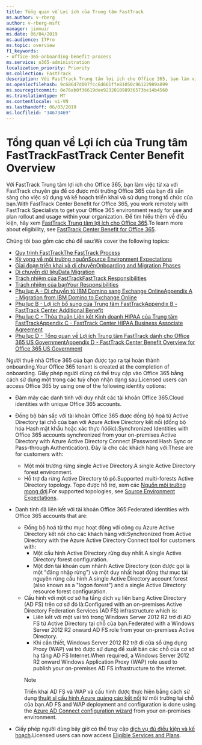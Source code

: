 ```yaml
---
title: Tổng quan về Lợi ích của Trung tâm FastTrack
ms.author: v-rberg
author: v-rberg-msft
manager: jimmuir
ms.date: 06/04/2019
ms.audience: ITPro
ms.topic: overview
f1_keywords:
- office-365-onboarding-benefit-process
ms.service: o365-administration
localization_priority: Priority
ms.collection: FastTrack
description: Với FastTrack Trung tâm lợi ích cho Office 365, bạn làm việc từ xa với FastTrack chuyên gia để có được môi trường Office 365 của bạn đã sẵn sàng cho việc sử dụng và kế hoạch triển khai và sử dụng trong tổ chức của bạn. Để tìm hiểu thêm về điều kiện, hãy xem FastTrack Trung tâm lợi ích cho Office 365.
ms.openlocfilehash: 9c686d7d007fcc6d661ffe81050c96122989a899
ms.sourcegitcommit: 0e76ab0f36619dee923201098936573be14b4560
ms.translationtype: MT
ms.contentlocale: vi-VN
ms.lasthandoff: 06/03/2019
ms.locfileid: "34673469"
---
```

# <a name="fasttrack-center-benefit-overview"></a><span data-ttu-id="ad638-104">Tổng quan về Lợi ích của Trung tâm FastTrack</span><span class="sxs-lookup"><span data-stu-id="ad638-104">FastTrack Center Benefit Overview</span></span>

<span data-ttu-id="ad638-105">Với FastTrack Trung tâm lợi ích cho Office 365, bạn làm việc từ xa với FastTrack chuyên gia để có được môi trường Office 365 của bạn đã sẵn sàng cho việc sử dụng và kế hoạch triển khai và sử dụng trong tổ chức của bạn.</span><span class="sxs-lookup"><span data-stu-id="ad638-105">With FastTrack Center Benefit for Office 365, you work remotely with FastTrack Specialists to get your Office 365 environment ready for use and plan rollout and usage within your organization.</span></span> <span data-ttu-id="ad638-106">Để tìm hiểu thêm về điều kiện, hãy xem [FastTrack Trung tâm lợi ích cho Office 365](O365-fasttrack-benefit-for-office-365.md).</span><span class="sxs-lookup"><span data-stu-id="ad638-106">To learn more about eligibility, see [FastTrack Center Benefit for Office 365](O365-fasttrack-benefit-for-office-365.md).</span></span>
  
<span data-ttu-id="ad638-107">Chúng tôi bao gồm các chủ đề sau:</span><span class="sxs-lookup"><span data-stu-id="ad638-107">We cover the following topics:</span></span>
- [<span data-ttu-id="ad638-108">Quy trình FastTrack</span><span class="sxs-lookup"><span data-stu-id="ad638-108">The FastTrack Process</span></span>](O365-fasttrack-process.md) 
- [<span data-ttu-id="ad638-109">Kỳ vọng về môi trường nguồn</span><span class="sxs-lookup"><span data-stu-id="ad638-109">Source Environment Expectations</span></span>](O365-source-environment-expectations.md)
- [<span data-ttu-id="ad638-110">Giai đoạn triển khai và di chuyển</span><span class="sxs-lookup"><span data-stu-id="ad638-110">Onboarding and Migration Phases</span></span>](O365-onboarding-and-migration.md)
- [<span data-ttu-id="ad638-111">Di chuyển dữ liệu</span><span class="sxs-lookup"><span data-stu-id="ad638-111">Data Migration</span></span>](O365-data-migration.md)
- [<span data-ttu-id="ad638-112">Trách nhiệm của FastTrack</span><span class="sxs-lookup"><span data-stu-id="ad638-112">FastTrack Responsibilities</span></span>](O365-fasttrack-responsibilities.md)
- [<span data-ttu-id="ad638-113">Trách nhiệm của bạn</span><span class="sxs-lookup"><span data-stu-id="ad638-113">Your Responsibilities</span></span>](O365-your-responsibilities.md) 
- [<span data-ttu-id="ad638-114">Phụ lục A - Di chuyển từ IBM Domino sang Exchange Online</span><span class="sxs-lookup"><span data-stu-id="ad638-114">Appendix A - Migration from IBM Domino to Exchange Online</span></span>](O365-from-ibm-domino-to-exchange-online.md)
- [<span data-ttu-id="ad638-115">Phụ lục B - Lợi ích bổ sung của Trung tâm FastTrack</span><span class="sxs-lookup"><span data-stu-id="ad638-115">Appendix B - FastTrack Center Additional Benefit</span></span>](O365-fasttrack-additional-benefits.md)
- [<span data-ttu-id="ad638-116">Phụ lục C - Thỏa thuận Liên kết Kinh doanh HIPAA của Trung tâm FastTrack</span><span class="sxs-lookup"><span data-stu-id="ad638-116">Appendix C - FastTrack Center HIPAA Business Associate Agreement</span></span>](O365-hipaa-business-associate-agreement.md)
- [<span data-ttu-id="ad638-117">Phụ lục D - Tổng quan về Lợi ích Trung tâm FastTrack dành cho Office 365 US Government</span><span class="sxs-lookup"><span data-stu-id="ad638-117">Appendix D - FastTrack Center Benefit Overview for Office 365 US Government</span></span>](US-Gov-appendix-overview.md)
    
<span data-ttu-id="ad638-118">Người thuê nhà Office 365 của bạn được tạo ra tại hoàn thành onboarding.</span><span class="sxs-lookup"><span data-stu-id="ad638-118">Your Office 365 tenant is created at the completion of onboarding.</span></span> <span data-ttu-id="ad638-119">Giấy phép người dùng có thể truy cập vào Office 365 bằng cách sử dụng một trong các tuỳ chọn nhận dạng sau:</span><span class="sxs-lookup"><span data-stu-id="ad638-119">Licensed users can access Office 365 by using one of the following identity options:</span></span>
- <span data-ttu-id="ad638-120">Đám mây các danh tính với duy nhất các tài khoản Office 365.</span><span class="sxs-lookup"><span data-stu-id="ad638-120">Cloud identities with unique Office 365 accounts.</span></span>
- <span data-ttu-id="ad638-121">Đồng bộ bản sắc với tài khoản Office 365 được đồng bộ hoá từ Active Directory tại chỗ của bạn với Azure Active Directory kết nối (đồng bộ hóa Hash mật khẩu hoặc xác thực ñöôïc).</span><span class="sxs-lookup"><span data-stu-id="ad638-121">Synchronized Identities with Office 365 accounts synchronized from your on-premises Active Directory with Azure Active Directory Connect (Password Hash Sync or Pass-through Authentication).</span></span> <span data-ttu-id="ad638-122">Đây là cho các khách hàng với:</span><span class="sxs-lookup"><span data-stu-id="ad638-122">These are for customers with:</span></span>
  - <span data-ttu-id="ad638-123">Một môi trường rừng single Active Directory.</span><span class="sxs-lookup"><span data-stu-id="ad638-123">A single Active Directory forest environment.</span></span>
  - <span data-ttu-id="ad638-124">Hỗ trợ đa rừng Active Directory tô pô.</span><span class="sxs-lookup"><span data-stu-id="ad638-124">Supported multi-forests Active Directory topology.</span></span> <span data-ttu-id="ad638-125">Topo được hỗ trợ, xem các [Nguồn môi trường mong đợi](O365-source-environment-expectations.md).</span><span class="sxs-lookup"><span data-stu-id="ad638-125">For supported topologies, see [Source Environment Expectations](O365-source-environment-expectations.md).</span></span>
- <span data-ttu-id="ad638-126">Danh tính đã liên kết với tài khoản Office 365:</span><span class="sxs-lookup"><span data-stu-id="ad638-126">Federated identities with Office 365 accounts that are:</span></span>
  - <span data-ttu-id="ad638-127">Đồng bộ hoá từ thư mục hoạt động với công cụ Azure Active Directory kết nối cho các khách hàng với:</span><span class="sxs-lookup"><span data-stu-id="ad638-127">Synchronized from Active Directory with the Azure Active Directory Connect tool for customers with:</span></span>
      - <span data-ttu-id="ad638-128">Một cấu hình Active Directory rừng duy nhất.</span><span class="sxs-lookup"><span data-stu-id="ad638-128">A single Active Directory forest configuration.</span></span>
      - <span data-ttu-id="ad638-129">Một đơn tài khoản cụm nhánh Active Directory (còn được gọi là một "đăng nhập rừng") và một duy nhất hoạt động thư mục tài nguyên rừng cấu hình.</span><span class="sxs-lookup"><span data-stu-id="ad638-129">A single Active Directory account forest (also known as a "logon forest") and a single Active Directory resource forest configuration.</span></span>
  - <span data-ttu-id="ad638-130">Cấu hình với một cơ sở hạ tầng dịch vụ liên bang Active Directory (AD FS) trên cơ sở đó là:</span><span class="sxs-lookup"><span data-stu-id="ad638-130">Configured with an on-premises Active Directory Federation Services (AD FS) infrastructure which is:</span></span>
      - <span data-ttu-id="ad638-131">Liên kết với một vai trò trong Windows Server 2012 R2 trở đi AD FS từ Active Directory tại chỗ của bạn.</span><span class="sxs-lookup"><span data-stu-id="ad638-131">Federated with a Windows Server 2012 R2 onward AD FS role from your on-premises Active Directory.</span></span>
      - <span data-ttu-id="ad638-132">Khi cần thiết, Windows Server 2012 R2 trở đi cửa sổ ứng dụng Proxy (WAP) vai trò được sử dụng để xuất bản các chỗ của cơ sở hạ tầng AD FS Internet.</span><span class="sxs-lookup"><span data-stu-id="ad638-132">When required, a Windows Server 2012 R2 onward Windows Application Proxy (WAP) role used to publish your on-premises AD FS infrastructure to the internet.</span></span>
    > [!NOTE]
    > <span data-ttu-id="ad638-133">Triển khai AD FS và WAP và cấu hình được thực hiện bằng cách sử dụng [thuật sĩ cấu hình Azure quảng cáo kết nối](https://go.microsoft.com/fwlink/?linkid=844794) từ môi trường tại chỗ của bạn.</span><span class="sxs-lookup"><span data-stu-id="ad638-133">AD FS and WAP deployment and configuration is done using the [Azure AD Connect configuration wizard](https://go.microsoft.com/fwlink/?linkid=844794) from your on-premises environment.</span></span> 
  
- <span data-ttu-id="ad638-134">Giấy phép người dùng bây giờ có thể truy cập [dịch vụ đủ điều kiện và kế hoạch](M365-eligible-services-and-plans.md).</span><span class="sxs-lookup"><span data-stu-id="ad638-134">Licensed users can now access [Eligible Services and Plans](M365-eligible-services-and-plans.md).</span></span>
    

 
